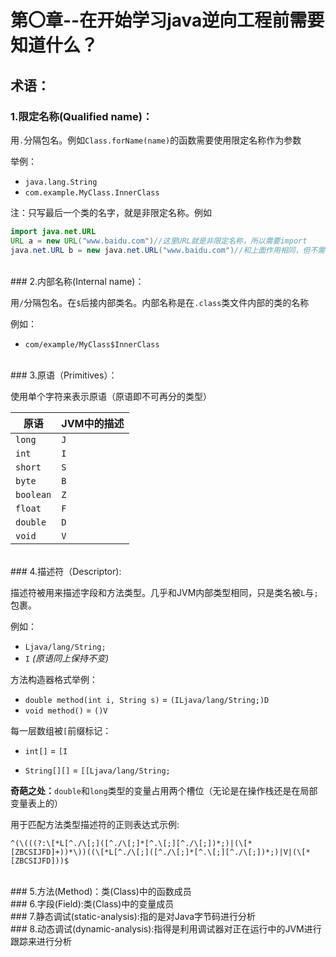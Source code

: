 # 第〇章--在开始学习java逆向工程前需要知道什么？

## 术语：

### 1.限定名称(Qualified name)：

用``.``分隔包名。例如`Class.forName(name)`的函数需要使用限定名称作为参数

举例：

- `java.lang.String`
- `com.example.MyClass.InnerClass`

注：只写最后一个类的名字，就是非限定名称。例如

```java
import java.net.URL
URL a = new URL("www.baidu.com")//这里URL就是非限定名称，所以需要import
java.net.URL b = new java.net.URL("www.baidu.com")//和上面作用相同，但不需要import
```

<br/>
### 2.内部名称(Internal name)：

用`/`分隔包名。在`$`后接内部类名。内部名称是在`.class`类文件内部的类的名称

例如：

- `com/example/MyClass$InnerClass`

<br/>
### 3.原语（Primitives）：

使用单个字符来表示原语（原语即不可再分的类型）

| 原语      | JVM中的描述 |
| --------- | ----------- |
| `long`    | `J`         |
| `int`     | `I`         |
| `short`   | `S`         |
| `byte`    | `B`         |
| `boolean` | `Z`         |
| `float`   | `F`         |
| `double`  | `D`         |
| `void`    | `V`         |

<br/>
### 4.描述符（Descriptor):

描述符被用来描述字段和方法类型。几乎和JVM内部类型相同，只是类名被`L`与`;`包裹。

例如：

- `Ljava/lang/String;`
- `I` *(原语同上保持不变)*

方法构造器格式举例：

- `double method(int i, String s)` = `(ILjava/lang/String;)D`
- `void method()` = `()V`

每一层数组被`[`前缀标记：

- `int[]` = `[I`

- `String[][]` = `[[Ljava/lang/String;`

**奇葩之处：**`double`和`long`类型的变量占用两个槽位（无论是在操作栈还是在局部变量表上的）

用于匹配方法类型描述符的正则表达式示例:
```regexp
^(\(((?:\[*L[^./\[;]([^./\[;]*[^.\[;][^./\[;])*;)|(\[*[ZBCSIJFD]+))*\))((\[*L[^./\[;]([^./\[;]*[^.\[;][^./\[;])*;)|V|(\[*[ZBCSIJFD]))$
```

<br/>
### 5.方法(Method)：类(Class)中的函数成员

<br/>
### 6.字段(Field):类(Class)中的变量成员

<br/>
### 7.静态调试(static-analysis):指的是对Java字节码进行分析

<br/>
### 8.动态调试(dynamic-analysis):指得是利用调试器对正在运行中的JVM进行跟踪来进行分析



